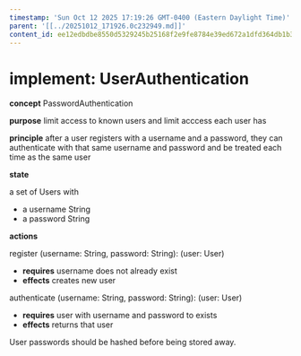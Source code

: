 ```yaml
---
timestamp: 'Sun Oct 12 2025 17:19:26 GMT-0400 (Eastern Daylight Time)'
parent: '[[../20251012_171926.0c232949.md]]'
content_id: ee12edbdbe8550d5329245b25168f2e9fe8784e39ed672a1dfd364db1b3a0b61
---
```


# implement: UserAuthentication

**concept** PasswordAuthentication

**purpose** limit access to known users and limit acccess each user has

**principle** after a user registers with a username and a password,
they can authenticate with that same username and password
and be treated each time as the same user

**state**

a set of Users with

* a username String
* a password String

**actions**

register (username: String, password: String): (user: User)

* **requires** username does not already exist
* **effects** creates new user

authenticate (username: String, password: String): (user: User)

* **requires** user with username and password to exists
* **effects** returns that user

User passwords should be hashed before being stored away.
